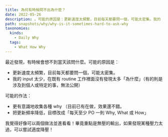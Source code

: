 ```yaml
---
title: 為何有時候問不出為什麼？
date: 2022-05-26
description: 。可能的原因是：更新速度太頻繁，目前每天都要問一個，可能太密集。我的 input 太少，在既有 routine 工作裡面沒有發現太多「為什麼」（有的則是涉及到個人或特定的事，無法公開）
path: snapshots/why/why-is-it-sometimes-hard-to-ask-why
taxonomies:
  kinds: 
    - Daily Why
  tags: 
    - What How Why
---
```


最近發現，有時候會想不到當天該問什麼。可能的原因是：
- 更新速度太頻繁，目前每天都要問一個，可能太密集。
- 我的 input 太少，在既有 routine 工作裡面沒有發現太多「為什麼」（有的則是涉及到個人或特定的事，無法公開）

可能的作法：
- 更有意識地收集各種 why （目前已有在做，效果還不錯。
- 把更新頻率降低，目標改成「每天至少 PO 一則 Why, What 或 How」

我覺得好像可以兩個做法並進看看！畢竟重點是無壓的輸出，如果發現某種壓力太過，可以嘗試適度降壓！ 